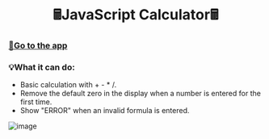 <h1 align="center">🖩JavaScript Calculator🖩</h1>

<h3><a href="https://yukiramu.github.io/WMAD-JavaScript-Calculator/" target="_blank">🌷Go to the app</a></h3>

<h3 align="left">💡What it can do:</h3>

- Basic calculation with + - * /.  
- Remove the default zero in the display when a number is entered for the first time.
- Show "ERROR" when an invalid formula is entered.


![image](https://user-images.githubusercontent.com/76931326/111820268-86a36e80-889e-11eb-83a0-7193e7130b00.png)
